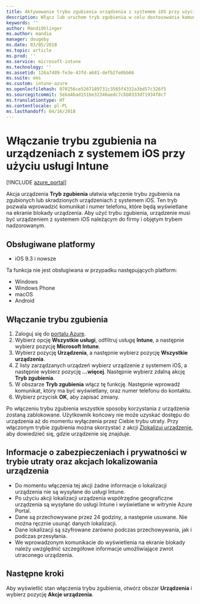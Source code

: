 ```yaml
---
title: Aktywowanie trybu zgubienia urządzenia z systemem iOS przy użyciu usługi Microsoft Intune — Azure | Microsoft Docs
description: Włącz lub uruchom tryb zgubienia w celu dostosowania komunikatu wyświetlanego na ekranie blokady zgubionego lub skradzionego urządzenia z systemem iOS za pomocą usługi Microsoft Intune. Uzyskaj szczegółowe informacje dotyczące zabezpieczeń i ochrony prywatności podczas korzystania z akcji Tryb zgubienia.
keywords: ''
author: MandiOhlinger
ms.author: mandia
manager: dougeby
ms.date: 03/05/2018
ms.topic: article
ms.prod: ''
ms.service: microsoft-intune
ms.technology: ''
ms.assetid: 126a7489-fe3e-43fd-a681-defb2fe0bb66
ms.suite: ems
ms.custom: intune-azure
ms.openlocfilehash: 070256ce5267189731c3565f4332a3bd57c326f5
ms.sourcegitcommit: 5eba4bad151be32346aedc7cbb0333d71934f8cf
ms.translationtype: HT
ms.contentlocale: pl-PL
ms.lasthandoff: 04/16/2018
---
```

# <a name="enable-lost-mode-on-ios-devices-with-intune"></a>Włączanie trybu zgubienia na urządzeniach z systemem iOS przy użyciu usługi Intune

[!INCLUDE [azure_portal](./includes/azure_portal.md)]

Akcja urządzenia **Tryb zgubienia** ułatwia włączenie trybu zgubienia na zgubionych lub skradzionych urządzeniach z systemem iOS. Ten tryb pozwala wprowadzić komunikat i numer telefonu, które będą wyświetlane na ekranie blokady urządzenia. Aby użyć trybu zgubienia, urządzenie musi być urządzeniem z systemem iOS należącym do firmy i objętym trybem nadzorowanym.

## <a name="supported-platforms"></a>Obsługiwane platformy

- iOS 9.3 i nowsze

Ta funkcja nie jest obsługiwana w przypadku następujących platform: 
- Windows
- Windows Phone
- macOS
- Android

## <a name="enable-lost-mode"></a>Włączanie trybu zgubienia

1. Zaloguj się do [portalu Azure](https://portal.azure.com).
2. Wybierz opcję **Wszystkie usługi**, odfiltruj usługę **Intune**, a następnie wybierz pozycję **Microsoft Intune**.
3. Wybierz pozycję **Urządzenia**, a następnie wybierz pozycję **Wszystkie urządzenia**.
4. Z listy zarządzanych urządzeń wybierz urządzenie z systemem iOS, a następnie wybierz pozycję **...więcej**. Następnie wybierz zdalną akcję **Tryb zgubienia**.
5. W obszarze **Tryb zgubienia** włącz tę funkcję. Następnie wprowadź komunikat, który ma być wyświetlany, oraz numer telefonu do kontaktu.
6. Wybierz przycisk **OK**, aby zapisać zmiany.

Po włączeniu trybu zgubienia wszystkie sposoby korzystania z urządzenia zostaną zablokowane. Użytkownik końcowy nie może uzyskać dostępu do urządzenia aż do momentu wyłączenia przez Ciebie trybu utraty. Przy włączonym trybie zgubienia można skorzystać z akcji [Zlokalizuj urządzenie](device-locate.md), aby dowiedzieć się, gdzie urządzenie się znajduje.

## <a name="security-and-privacy-information-for-the-lost-mode-and-locate-device-actions"></a>Informacje o zabezpieczeniach i prywatności w trybie utraty oraz akcjach lokalizowania urządzenia
- Do momentu włączenia tej akcji żadne informacje o lokalizacji urządzenia nie są wysyłane do usługi Intune.
- Po użyciu akcji lokalizacji urządzenia współrzędne geograficzne urządzenia są wysyłane do usługi Intune i wyświetlane w witrynie Azure Portal.
- Dane są przechowywane przez 24 godziny, a następnie usuwane. Nie można ręcznie usunąć danych lokalizacji.
- Dane lokalizacji są szyfrowane zarówno podczas przechowywania, jak i podczas przesyłania.
- We wprowadzonym komunikacie do wyświetlenia na ekranie blokady należy uwzględnić szczegółowe informacje umożliwiające zwrot utraconego urządzenia.

## <a name="next-steps"></a>Następne kroki

Aby wyświetlić stan włączenia trybu zgubienia, otwórz obszar **Urządzenia** i wybierz pozycję **Akcje urządzenia**.